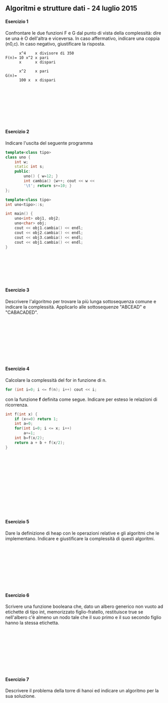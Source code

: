 ## Algoritmi e strutture dati - 24 luglio 2015

#### Esercizio 1

Confrontare le due funzioni F e G dal punto di vista della complessità: dire se una è O dell'altra e viceversa. In caso affermativo, indicare una coppia (n0,c). In caso negativo, giustificare la risposta.

```
      x^4    x divisore di 350
F(n)= 10 x^2 x pari
      x      x dispari

      x^2    x pari
G(n)=
      100 x  x dispari
```

```
‌‌ 






‌‌ 
```

#### Esercizio 2

Indicare l'uscita del seguente programma

```cpp
template<class tipo>
class uno {
    int w;
    static int s;
    public:
        uno() { w=12; }
        int cambia() {w++; cout << w <<
        '\t'; return s+=10; }
};

template<class tipo>
int uno<tipo>::s;

int main() {
    uno<int> obj1, obj2;
    uno<char> obj;
    cout << obj1.cambia() << endl;
    cout << obj2.cambia() << endl;
    cout << obj3.cambia() << endl;
    cout << obj1.cambia() << endl;
}

```

```
‌‌ 




‌‌ 
```

#### Esercizio 3

Descrivere l'algoritmo per trovare la più lunga sottosequenza comune e indicare la complessità.
Applicarlo alle sottosequenze "ABCEAD" e "CABACADED".
```
‌‌ 







‌‌ 
```

#### Esercizio 4

Calcolare la complessità del for in funzione di n.
```cpp
for (int i=0; i <= f(n); i++) cout << i;
```

con la funzione **f** definita come segue. Indicare per esteso le relazioni di ricorrenza.

```cpp
int f(int x) {
    if (x<=0) return 1;
    int a=0;
    for(int i=0; i <= x; i++)
        a+=1;
    int b=f(x/2);
    return a + b + f(x/2);
}
```

```
‌‌ 











‌‌ 
```
#### Esercizio 5

Dare la definizione di heap con le operazioni relative e gli algoritmi che le implementano. Indicare e giustificare la complessità di questi algoritmi.

```
‌‌ 







‌‌ 
```

#### Esercizio 6

Scrivere una funzione booleana che, dato un albero generico non vuoto ad etichette di tipo int, memorizzato figlio-fratello, restituisce true se nell'albero c'è almeno un nodo tale che il suo primo e il suo secondo figlio hanno la stessa etichetta.

```
‌‌ 







‌‌ 
```

#### Esercizio 7

Descrivere il problema della torre di hanoi ed indicare un algoritmo per la sua soluzione.

```
‌‌ 







‌‌ 
```